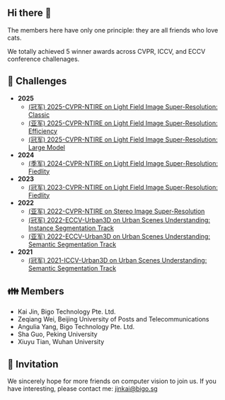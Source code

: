 ## Hi there 👋

The members here have only one principle: they are all friends who love cats.

We totally achieved 5 winner awards across CVPR, ICCV, and ECCV conference challenages.

## 👑 Challenges
- **2025**
  - [(冠军) 2025-CVPR-NTIRE on Light Field Image Super-Resolution: Classic](https://github.com/OpenMeow/LFTransMamba)
  - [(亚军) 2025-CVPR-NTIRE on Light Field Image Super-Resolution: Efficiency](https://github.com/OpenMeow/LFTransMamba)
  - [(冠军) 2025-CVPR-NTIRE on Light Field Image Super-Resolution: Large Model](https://github.com/OpenMeow/LFTransMamba)
- **2024**
  - [(季军) 2024-CVPR-NTIRE on Light Field Image Super-Resolution: Fiedlity](https://github.com/OpenMeow/NTIRE24_LFSR_PSWPP)
- **2023**
  - [(冠军) 2023-CVPR-NTIRE on Light Field Image Super-Resolution: Fiedlity](https://github.com/OpenMeow/NTIRE23_LFSR_DistgEPIT)
- **2022**
  - [(亚军) 2022-CVPR-NTIRE on Stereo Image Super-Resolution](#)
  - [(冠军) 2022-ECCV-Urban3D on Urban Scenes Understanding: Instance Segmentation Track](#)
  - [(亚军) 2022-ECCV-Urban3D on Urban Scenes Understanding: Semantic Segmentation Track](#)
- **2021**
  - [(冠军) 2021-ICCV-Urban3D on Urban Scenes Understanding: Semantic Segmentation Track](#)

## 👪 Members

- Kai Jin, Bigo Technology Pte. Ltd.
- Zeqiang Wei, Beijing University of Posts and Telecommunications
- Angulia Yang, Bigo Technology Pte. Ltd.
- Sha Guo, Peking University
- Xiuyu Tian, Wuhan University

## 🫰 Invitation

We sincerely hope for more friends on computer vision to join us.
If you have interesting, please contact me: jinkai@bigo.sg
